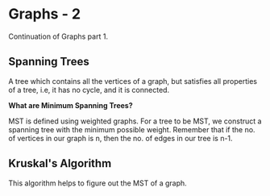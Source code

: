 # Graphs - 2

Continuation of Graphs part 1.

## Spanning Trees

A tree which contains all the vertices of a graph, but satisfies all properties of a tree, i.e, it has no cycle, and it is connected.

**What are Minimum Spanning Trees?**

MST is defined using weighted graphs. For a tree to be MST, we construct a spanning tree with the minimum possible weight. Remember that if the no. of vertices in our graph is n, then the no. of edges in our tree is n-1.

## Kruskal's Algorithm

This algorithm helps to figure out the MST of a graph.
